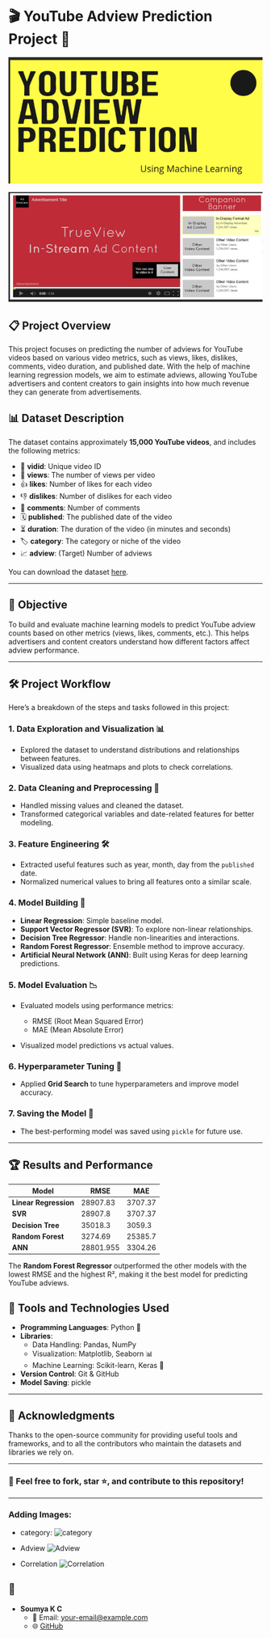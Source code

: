 

# 🎬 YouTube Adview Prediction Project 🚀

![alt text](<Screenshot 2024-09-19 233506.png>)

![alt text](<Screenshot 2024-09-19 233538.png>)

## 📋 Project Overview

This project focuses on predicting the number of adviews for YouTube videos based on various video metrics, such as views, likes, dislikes, comments, video duration, and published date. With the help of machine learning regression models, we aim to estimate adviews, allowing YouTube advertisers and content creators to gain insights into how much revenue they can generate from advertisements.

## 📊 Dataset Description

The dataset contains approximately **15,000 YouTube videos**, and includes the following metrics:

- 🎥 **vidid**: Unique video ID
- 👀 **views**: The number of views per video
- 👍 **likes**: Number of likes for each video
- 👎 **dislikes**: Number of dislikes for each video
- 💬 **comments**: Number of comments
- 🗓 **published**: The published date of the video
- ⏳ **duration**: The duration of the video (in minutes and seconds)
- 🏷 **category**: The category or niche of the video
- 📈 **adview**: (Target) Number of adviews

You can download the dataset [here](https://drive.google.com/file/d/1Dv-HF10AUUA03AO_cQvar462eXawk0iQ/view?usp=sharing).

---

## 🎯 Objective

To build and evaluate machine learning models to predict YouTube adview counts based on other metrics (views, likes, comments, etc.). This helps advertisers and content creators understand how different factors affect adview performance.

---

## 🛠️ Project Workflow

Here’s a breakdown of the steps and tasks followed in this project:

### 1. Data Exploration and Visualization 📊
- Explored the dataset to understand distributions and relationships between features.
- Visualized data using heatmaps and plots to check correlations.

### 2. Data Cleaning and Preprocessing 🧹
- Handled missing values and cleaned the dataset.
- Transformed categorical variables and date-related features for better modeling.

### 3. Feature Engineering 🛠️
- Extracted useful features such as year, month, day from the `published` date.
- Normalized numerical values to bring all features onto a similar scale.

### 4. Model Building 🔨
- **Linear Regression**: Simple baseline model.
- **Support Vector Regressor (SVR)**: To explore non-linear relationships.
- **Decision Tree Regressor**: Handle non-linearities and interactions.
- **Random Forest Regressor**: Ensemble method to improve accuracy.
- **Artificial Neural Network (ANN)**: Built using Keras for deep learning predictions.

### 5. Model Evaluation 📉
- Evaluated models using performance metrics:
  - RMSE (Root Mean Squared Error)
  - MAE (Mean Absolute Error)
  
- Visualized model predictions vs actual values.

### 6. Hyperparameter Tuning 🔧
- Applied **Grid Search** to tune hyperparameters and improve model accuracy.

### 7. Saving the Model 💾
- The best-performing model was saved using `pickle` for future use.

---

## 🏆 Results and Performance

| Model                   | RMSE       | MAE        | 
|------------------------ |------------|------------|
| **Linear Regression**   |28907.83    | 3707.37    |
| **SVR**                 | 28907.8    | 3707.37    | 
| **Decision Tree**       | 35018.3    | 3059.3     | 
| **Random Forest**       |3274.69     | 25385.7    | 
| **ANN**                 | 28801.955  | 3304.26    |

The **Random Forest Regressor** outperformed the other models with the lowest RMSE and the highest R², making it the best model for predicting YouTube adviews.



## 🧰 Tools and Technologies Used

- **Programming Languages**: Python 🐍
- **Libraries**: 
  - Data Handling: Pandas, NumPy
  - Visualization: Matplotlib, Seaborn 📊
  - Machine Learning: Scikit-learn, Keras 🤖
- **Version Control**: Git & GitHub
- **Model Saving**: pickle

---


## 🙏 Acknowledgments

Thanks to the open-source community for providing useful tools and frameworks, and to all the contributors who maintain the datasets and libraries we rely on.

---

### 🎉 Feel free to fork, star ⭐, and contribute to this repository!

---

### Adding Images:
  - category:
![category](https://github.com/user-attachments/assets/db37f53a-5a08-4904-8694-4da637beedc3)

  - Adview
![Adview](https://github.com/user-attachments/assets/ae0375c6-c54d-4d55-beb1-2bd60d1bf096)

  - Correlation
![Correlation](https://github.com/user-attachments/assets/d9e29443-db05-4ae4-972a-887fa23cc943)



## 👤

- **Soumya K C**  
  - 📧 Email: your-email@example.com  
  - 🌐 [GitHub](https://github.com/yourusername)
